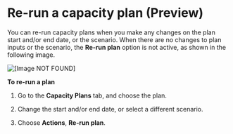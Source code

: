 # Re\-run a capacity plan \(Preview\)<a name="rerun-capacity-plan"></a>

You can re\-run capacity plans when you make any changes on the plan start and/or end date, or the scenario\. When there are no changes to plan inputs or the scenario, the **Re\-run plan** option is not active, as shown in the following image\. 

![\[Image NOT FOUND\]](http://docs.aws.amazon.com/connect/latest/adminguide/images/wfm-capacity-planning-rerun-plan.png)

**To re\-run a plan**

1. Go to the **Capacity Plans** tab, and choose the plan\.

1. Change the start and/or end date, or select a different scenario\.

1. Choose **Actions**, **Re\-run plan**\.